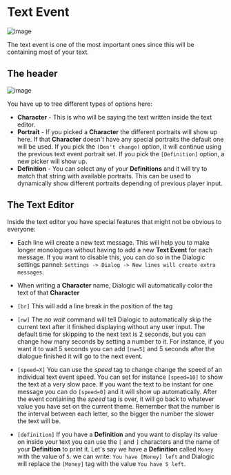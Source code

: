 # Text Event
![image](https://user-images.githubusercontent.com/2206700/122922829-51f2f780-d364-11eb-8943-0a2ae32f4a3c.png)

The text event is one of the most important ones since this will be containing most of your text.

## The header
![image](https://user-images.githubusercontent.com/2206700/122923118-9ed6ce00-d364-11eb-87f3-4c1a15a03432.png)

You have up to tree different types of options here:
- **Character** - This is who will be saying the text written inside the text editor. 
- **Portrait** - If you picked a **Character** the different portraits will show up here. If that **Character** doesn't have any special portraits the default one will be used. If you pick the `(Don't change)` option, it will continue using the previous text event portrait set. If you pick the `[Definition]` option, a new picker will show up.
- **Definition** - You can select any of your **Definitions** and it will try to match that string with available portraits. This can be used to dynamically show different portraits depending of previous player input.

## The Text Editor

Inside the text editor you have special features that might not be obvious to everyone:

- Each line will create a new text message. This will help you to make longer monologues without having to add a new **Text Event** for each message. If you want to disable this, you can do so in the Dialogic settings pannel: `Settings -> Dialog -> New lines will create extra messages`.

- When writing a **Character** name, Dialogic will automatically color the text of that **Character**

- `[br]` This will add a line break in the position of the tag

- `[nw]` The *no wait* command will tell Dialogic to automatically skip the current text after it finished displaying without any user input. The default time for skipping to the next text is 2 seconds, but you can change how many seconds by setting a number to it. For instance, if you want it to wait 5 seconds you can add `[nw=5]` and 5 seconds after the dialogue finished it will go to the next event.

- `[speed=X]` You can use the *speed* tag to change change the speed of an individual text event speed. You can set for instance `[speed=10]` to show the text at a very slow pace. If you want the text to be instant for one message you can do `[speed=0]` and it will show up automatically. After the event containing the *speed* tag is over, it will go back to whatever value you have set on the current theme. Remember that the number is the interval between each letter, so the bigger the number the slower the text will be.

- `[definition]` If you have a **Definition** and you want to display its value on inside your text you can use the `[` and `]` characters and the name of your **Definition** to print it. Let's say we have a **Definition** called `Money` with the value of `5`. we can write: `You have [Money] left` and Dialogic will replace the `[Money]` tag with the value `You have 5 left`.
